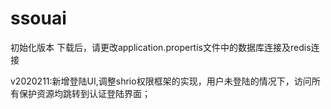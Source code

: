 # ssouai
初始化版本
下载后，请更改application.propertis文件中的数据库连接及redis连接

v2020211:新增登陆UI,调整shrio权限框架的实现，用户未登陆的情况下，访问所有保护资源均跳转到认证登陆界面；
